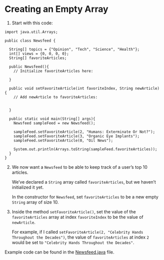 # Creating an Empty Array

1. Start with this code: 

```
import java.util.Arrays;

public class Newsfeed {
  
  String[] topics = {"Opinion", "Tech", "Science", "Health"};
  int[] views = {0, 0, 0, 0};
  String[] favoriteArticles;
  
  public Newsfeed(){
    // Initialize favoriteArticles here:
    
  }
  
  public void setFavoriteArticle(int favoriteIndex, String newArticle){
    // Add newArticle to favoriteArticles:
    
    
  }
    
  public static void main(String[] args){
    Newsfeed sampleFeed = new Newsfeed();
    
    sampleFeed.setFavoriteArticle(2, "Humans: Exterminate Or Not?");
    sampleFeed.setFavoriteArticle(3, "Organic Eye Implants");
    sampleFeed.setFavoriteArticle(0, "Oil News");
    
    System.out.println(Arrays.toString(sampleFeed.favoriteArticles));
  }
}

```

2. We now want a ```Newsfeed``` to be able to keep track of a user’s top 10 articles.

	We’ve declared a ```String``` array called ```favoriteArticles```, but we haven’t initialized it yet.

	In the constructor for ```Newsfeed```, set ```favoriteArticles``` to be a new empty ```String``` array of size 10.

3. Inside the method ```setFavoriteArticle()```, set the value of the ```favoriteArticles``` array at index ```favoriteIndex``` to be the value of ```newArticle```.

	For example, if I called ```setFavoriteArticle(2, "Celebrity Hands Throughout the Decades")```, the value of ```favoriteArticles``` at index ```2``` would be set to ```"Celebrity Hands Throughout the Decades"```.

Example code can be found in the [Newsfeed.java](https://github.com/upliftdev/Foundations/blob/main/5.Arrays/Creating_an_Empty_Array/src/main/java/com/examples/arrays/Newsfeed.java) file.